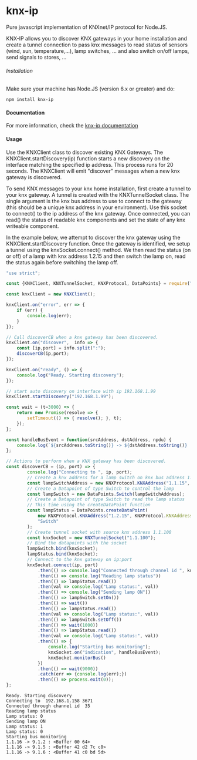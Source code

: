 # knx-ip
Pure javascript implementation of KNXnet/IP protocol for Node.JS.

KNX-IP allows you to discover KNX gateways in your home installation and create a tunnel connection to
pass knx messages to read status of sensors (wind, sun, temperature,...), lamp switches, ... and 
also switch on/off lamps, send signals to stores, ...

###### Installation

Make sure your machine has Node.JS (version 6.x or greater) and do:
```
npm install knx-ip
```

#### Documentation

For more information, check the
[knx-ip documentation](http://www.gdnet.be/knx-ip/doc/)


#### Usage

Use the KNXClient class to discover existing KNX Gateways.
The KNXClient.startDiscovery(ip) function starts a new discovery on the interface
matching the specified ip address.  This process runs for 20 seconds.
The KNXClient will emit "discover" messages when a new knx gateway is discovered.

To send KNX messages to your knx home installation, first create a tunnel to your knx gateway.
A tunnel is created with the KNXTunnelSocket class.  The single argument is the knx bus address to use to connect
to the gateway (this should be a unique knx address in your environment).
Use this socket to connect() to the ip address of the knx gateway.
Once connected, you can read() the status of readable knx components and set the state of any knx 
writeable component.


In the example below, we attempt to discover the knx gateway using the KNXClient.startDiscovery function.
Once the gateway is identified, we setup a tunnel using the knxSocket.connect() method.
We then read the status (on or off) of a lamp with knx address 1.2.15 and then switch the lamp on,
read the status again before switching the lamp off.
 

```javascript
"use strict";

const {KNXClient, KNXTunnelSocket, KNXProtocol, DataPoints} = require("knx-ip");

const knxClient = new KNXClient();

knxClient.on("error", err => {
    if (err) {
        console.log(err);
    }
});

// Call discoverCB when a knx gateway has been discovered.
knxClient.on("discover",  info => {
    const [ip,port] = info.split(":");
    discoverCB(ip,port);
});

knxClient.on("ready", () => {
    console.log("Ready. Starting discovery");
});

// start auto discovery on interface with ip 192.168.1.99
knxClient.startDiscovery("192.168.1.99");

const wait = (t=3000) => {
    return new Promise(resolve => {
        setTimeout(() => { resolve(); }, t);
    });
};

const handleBusEvent = function(srcAddress, dstAddress, npdu) {
    console.log(`${srcAddress.toString()} -> ${dstAddress.toString()} :`, npdu.dataValue);
};

// Actions to perform when a KNX gateway has been discovered.
const discoverCB = (ip, port) => {
        console.log("Connecting to ", ip, port);
        // Create a knx address for a lamp switch on knx bus address 1.1.15
        const lampSwitchAddress = new KNXProtocol.KNXAddress("1.1.15", KNXProtocol.KNXAddress.TYPE_GROUP);
        // Create a Datapoint of type Switch to control the lamp
        const lampSwitch = new DataPoints.Switch(lampSwitchAddress);
        // Create a Datapoint of type Switch to read the lamp status
        // This time using the createDataPoint function
        const lampStatus = DataPoints.createDataPoint(
            new KNXProtocol.KNXAddress("1.2.15", KNXProtocol.KNXAddress.TYPE_GROUP),
            "Switch"
        );
        // Create tunnel socket with source knx address 1.1.100
        const knxSocket = new KNXTunnelSocket("1.1.100");
        // Bind the datapoints with the socket
        lampSwitch.bind(knxSocket);
        lampStatus.bind(knxSocket);
        // Connect to the knx gateway on ip:port
        knxSocket.connect(ip, port)
            .then(() => console.log("Connected through channel id ", knxSocket.channelID))
            .then(() => console.log("Reading lamp status"))
            .then(() => lampStatus.read())
            .then(val => console.log("Lamp status:", val))
            .then(() => console.log("Sending lamp ON"))
            .then(() => lampSwitch.setOn())
            .then(() => wait())
            .then(() => lampStatus.read())
            .then(val => console.log("Lamp status:", val))
            .then(() => lampSwitch.setOff())
            .then(() => wait(1000))
            .then(() => lampStatus.read())
            .then(val => console.log("Lamp status:", val))
            .then(() => {
                console.log("Starting bus monitoring");
                knxSocket.on("indication", handleBusEvent);
                knxSocket.monitorBus()
            })
            .then(() => wait(9000))
            .catch(err => {console.log(err);})
            .then(() => process.exit(0));
};
```
```
Ready. Starting discovery
Connecting to  192.168.1.158 3671
Connected through channel id  35
Reading lamp status
Lamp status: 0
Sending lamp ON
Lamp status: 1
Lamp status: 0
Starting bus monitoring
1.1.16 -> 9.1.2 : <Buffer 00 64>
1.1.16 -> 9.1.5 : <Buffer 42 d2 7c c8>
1.1.16 -> 9.1.6 : <Buffer 41 c0 bd 5d>

```